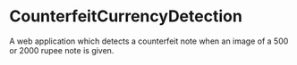 # CounterfeitCurrencyDetection
A web application which detects a counterfeit note when an image of a 500 or 2000 rupee note is given.
